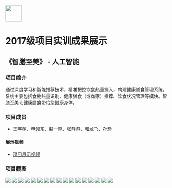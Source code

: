 <img src="../../../image/logo.png"  height="50" />

# 2017级项目实训成果展示 

## 《智膳至美》 -  人工智能

###  项目简介

通过深度学习和智能推荐技术，精准把控饮食热量摄入，构建健康膳食管理系统。系统主要包括食物热量识别、健康膳食（或商家）推荐、饮食状况管理等模块。智膳至美让健康膳食带给您健康身体。

### 项目成员

- 王宇萌、申领东、赵一鸣、张静静、和龙飞、孙玲

#### 展示视频

- [项目展示视频](https://www.bilibili.com/video/BV13V411k7Pt)

### 项目截图

<img src="./image/1.JPG"/>

<img src="./image/2.JPG"/>

<img src="./image/3.JPG"/>

<img src="./image/4.PNG"/>

<img src="./image/5.JPG"/>

<img src="./image/6.JPG"/>

<img src="./image/7.JPG"/>

<img src="./image/8.JPG"/>

<img src="./image/9.JPG"/>

<img src="./image/10.PNG"/>

<img src="./image/11.JPG"/>

<img src="./image/12.JPG"/>

<img src="./image/13.PNG"/>

<img src="./image/14.PNG"/>

<img src="./image/15.JPG"/>

<img src="./image/16.png"/>

<img src="./image/17.png"/>




